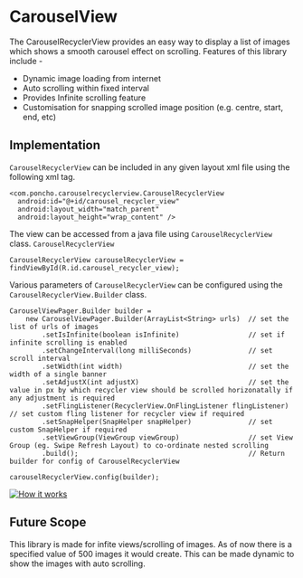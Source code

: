 # CarouselView

The CarouselRecyclerView provides an easy way to display a list of images which shows a smooth carousel effect on scrolling. Features of this library include -  
*  Dynamic image loading from internet
*  Auto scrolling within fixed interval
*  Provides Infinite scrolling feature
*  Customisation for snapping scrolled image position (e.g. centre, start, end, etc)

## Implementation
`CarouselRecyclerView` can be included in any given layout xml file using the following xml tag.
```
<com.poncho.carouselrecyclerview.CarouselRecyclerView  
  android:id="@+id/carousel_recycler_view"  
  android:layout_width="match_parent"  
  android:layout_height="wrap_content" />
```

The view can be accessed from a java file using `CarouselRecyclerView` class. 
`CarouselRecyclerView` 
```
CarouselRecyclerView carouselRecyclerView = findViewById(R.id.carousel_recycler_view);
```
Various parameters of `CarouselRecyclerView` can be configured using the `CarouselRecyclerView.Builder` class.
```
CarouselViewPager.Builder builder = 
    new CarouselViewPager.Builder(ArrayList<String> urls)  // set the list of urls of images 
        .setIsInfinite(boolean isInfinite)                 // set if infinite scrolling is enabled
        .setChangeInterval(long milliSeconds)              // set scroll interval
        .setWidth(int width)                               // set the width of a single banner
        .setAdjustX(int adjustX)                           // set the value in px by which recycler view should be scrolled horizonatally if any adjustment is required
        .setFlingListener(RecyclerView.OnFlingListener flingListener)  // set custom fling listener for recycler view if required
        .setSnapHelper(SnapHelper snapHelper)              // set custom SnapHelper if required
        .setViewGroup(ViewGroup viewGroup)                 // set View Group (eg. Swipe Refresh Layout) to co-ordinate nested scrolling
        .build();                                          // Return builder for config of CarouselRecyclerView

carouselRecyclerView.config(builder);

```

[![How it works](http://img.youtube.com/vi/ZdIXfvHQ94s/0.jpg)](http://www.youtube.com/watch?v=ZdIXfvHQ94s)

## Future Scope
This library is made for infite views/scrolling of images. As of now there is a specified value of 500 images it would create. This can be made dynamic to show the images with auto scrolling.
